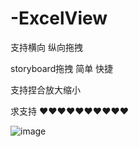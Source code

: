 # -ExcelView



支持横向 纵向拖拽

storyboard拖拽  简单 快捷

支持捏合放大缩小

求支持 ❤️❤️❤️❤️❤️❤️❤️❤️❤️❤️

![image](https://github.com/lijiangg/ExcelView/blob/master/ExcelViewDemo/Untitled.gif)
